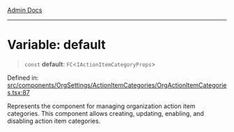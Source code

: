 [Admin Docs](/)

***

# Variable: default

> `const` **default**: `FC`\<`IActionItemCategoryProps`\>

Defined in: [src/components/OrgSettings/ActionItemCategories/OrgActionItemCategories.tsx:87](https://github.com/PalisadoesFoundation/talawa-admin/blob/main/src/components/OrgSettings/ActionItemCategories/OrgActionItemCategories.tsx#L87)

Represents the component for managing organization action item categories.
This component allows creating, updating, enabling, and disabling action item categories.
